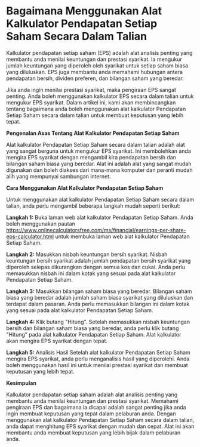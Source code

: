 Bagaimana Menggunakan Alat Kalkulator Pendapatan Setiap Saham Secara Dalam Talian
=================================================================================

Kalkulator pendapatan setiap saham (EPS) adalah alat analisis penting yang membantu anda menilai keuntungan dan prestasi syarikat. Ia mengukur jumlah keuntungan yang diperoleh oleh syarikat untuk setiap saham biasa yang diluluskan. EPS juga membantu anda memahami hubungan antara pendapatan bersih, dividen preferen, dan bilangan saham yang beredar.

Jika anda ingin menilai prestasi syarikat, maka pengiraan EPS sangat penting. Anda boleh menggunakan kalkulator EPS secara dalam talian untuk mengukur EPS syarikat. Dalam artikel ini, kami akan membincangkan tentang bagaimana anda boleh menggunakan alat kalkulator Pendapatan Setiap Saham secara dalam talian untuk membuat keputusan yang lebih tepat.

**Pengenalan Asas Tentang Alat Kalkulator Pendapatan Setiap Saham**

Alat kalkulator Pendapatan Setiap Saham secara dalam talian adalah alat yang sangat berguna untuk mengukur EPS syarikat. Ini membolehkan anda mengira EPS syarikat dengan mengambil kira pendapatan bersih dan bilangan saham biasa yang beredar. Alat ini adalah alat yang sangat mudah digunakan dan boleh diakses dari mana-mana komputer dan peranti mudah alih yang mempunyai sambungan internet.

**Cara Menggunakan Alat Kalkulator Pendapatan Setiap Saham**

Untuk menggunakan alat kalkulator Pendapatan Setiap Saham secara dalam talian, anda perlu mengambil beberapa langkah mudah seperti berikut:

**Langkah 1:** Buka laman web alat kalkulator Pendapatan Setiap Saham. Anda boleh menggunakan pautan <https://www.onlinecalculatorsfree.com/ms/financial/earnings-per-share-eps-calculator.html> untuk membuka laman web alat kalkulator Pendapatan Setiap Saham.

**Langkah 2:** Masukkan nisbah keuntungan bersih syarikat. Nisbah keuntungan bersih syarikat adalah jumlah pendapatan bersih syarikat yang diperoleh selepas dikurangkan dengan semua kos dan cukai. Anda perlu memasukkan nisbah ini dalam kotak yang sesuai pada alat kalkulator Pendapatan Setiap Saham.

**Langkah 3:** Masukkan bilangan saham biasa yang beredar. Bilangan saham biasa yang beredar adalah jumlah saham biasa syarikat yang diluluskan dan terdapat dalam pasaran. Anda perlu memasukkan bilangan ini dalam kotak yang sesuai pada alat kalkulator Pendapatan Setiap Saham.

**Langkah 4:** Klik butang "Hitung". Setelah memasukkan nisbah keuntungan bersih dan bilangan saham biasa yang beredar, anda perlu klik butang "Hitung" pada alat kalkulator Pendapatan Setiap Saham. Alat kalkulator akan mengira EPS syarikat dengan tepat.

**Langkah 5:** Analisis Hasil Setelah alat kalkulator Pendapatan Setiap Saham mengira EPS syarikat, anda perlu menganalisis hasil yang diperolehi. Anda boleh menggunakan hasil ini untuk menilai prestasi syarikat dan membuat keputusan yang lebih tepat.

**Kesimpulan**

Kalkulator pendapatan setiap saham adalah alat analisis penting yang membantu anda menilai keuntungan dan prestasi syarikat. Memahami pengiraan EPS dan bagaimana ia dicapai adalah sangat penting jika anda ingin membuat keputusan yang tepat dalam pelaburan anda. Dengan menggunakan alat kalkulator Pendapatan Setiap Saham secara dalam talian, anda dapat menghitung EPS syarikat dengan mudah dan cepat. Alat ini akan membantu anda membuat keputusan yang lebih bijak dalam pelaburan anda.